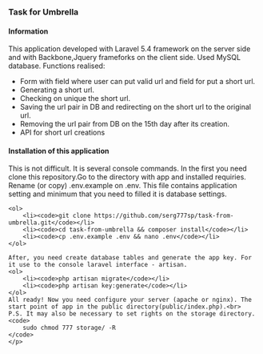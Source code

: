 <h3>Task for Umbrella </h3>
<div>
    <h4>Information</h4>
    <p>
	This application developed with Laravel 5.4 framework on the server side and with Backbone,Jquery frameforks on the client side. Used MySQL database. Functions realised:
	<ul>
	    <li>Form with field where user can put valid url and field for put a short url.</li>
	    <li>Generating a short url.</li>
	    <li>Checking on unique the short url.</li>
	    <li>Saving the url pair in DB and redirecting on the short url to the original url.</li>
	    <li>Removing the url pair from DB on the 15th day after its creation.</li>
	    <li>API for short url creations</li>
	</ul>
    </p>
</div>
<div>
    <h4>Installation of this application</h4>
    <p>
	This is not difficult. It is several console commands. In the first you need clone this repository.Go to the directory with app and installed requiries. Rename (or copy) .env.example on .env. This file сontains application setting and minimum that you need to filled it is database settings.

	<ol>
	    <li><code>git clone https://github.com/serg777sp/task-from-umbrella.git</code></li>
	    <li><code>cd task-from-umbrella && composer install</code></li>
	    <li><code>cp .env.example .env && nano .env</code></li>
	</ol>

	After, you need create database tables and generate the app key. For it use to the console laravel interface - artisan.
	<ol>
	    <li><code>php artisan migrate</code></li>
	    <li><code>php artisan key:generate</code></li>
	</ol>
	All ready! Now you need configure your server (apache or nginx). The start point of app in the public directory(public/index.php).<br>
	P.S. It may also be necessary to set rights on the storage directory.
	<code>
	    sudo chmod 777 storage/ -R
	</code>
    </p>
</div>
